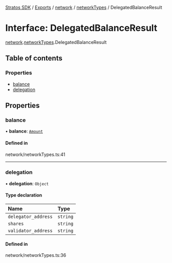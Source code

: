 [Stratos SDK](../README.md) / [Exports](../modules.md) / [network](../modules/network.md) / [networkTypes](../modules/network.networkTypes.md) / DelegatedBalanceResult

# Interface: DelegatedBalanceResult

[network](../modules/network.md).[networkTypes](../modules/network.networkTypes.md).DelegatedBalanceResult

## Table of contents

### Properties

- [balance](network.networkTypes.DelegatedBalanceResult.md#balance)
- [delegation](network.networkTypes.DelegatedBalanceResult.md#delegation)

## Properties

### balance

• **balance**: [`Amount`](network.networkTypes.Amount.md)

#### Defined in

network/networkTypes.ts:41

___

### delegation

• **delegation**: `Object`

#### Type declaration

| Name | Type |
| :------ | :------ |
| `delegator_address` | `string` |
| `shares` | `string` |
| `validator_address` | `string` |

#### Defined in

network/networkTypes.ts:36
